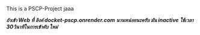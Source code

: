 This is a PSCP-Project jaaa

***ถ้าเข้า Web ที่ ลิงค์ docket-pscp.onrender.com
นานหน่อยนะครับ มัน inactive
ใช้เวลา 30วินาทีในการเข้าคับ ใหม่***